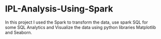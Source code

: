 # IPL-Analysis-Using-Spark
In this project I used the Spark to transform the data, use spark SQL for some SQL Analytics and Visualize the data using python libraries Matplotlib and Seaborn.

